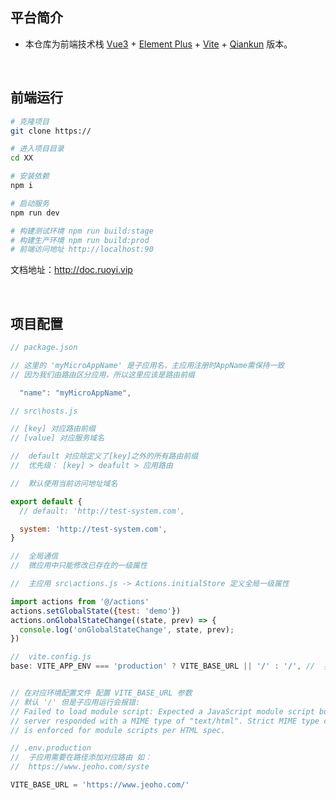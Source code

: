 ## 平台简介

* 本仓库为前端技术栈 [Vue3](https://v3.cn.vuejs.org) + [Element Plus](https://element-plus.org/zh-CN) + [Vite](https://cn.vitejs.dev) + [Qiankun](https://qiankun.umijs.org/) 版本。

<br>

## 前端运行

```bash
# 克隆项目
git clone https://

# 进入项目目录
cd XX

# 安装依赖
npm i

# 启动服务
npm run dev

# 构建测试环境 npm run build:stage
# 构建生产环境 npm run build:prod
# 前端访问地址 http://localhost:90
```

文档地址：http://doc.ruoyi.vip

<br>

## 项目配置

```javascript
// package.json

// 这里的 'myMicroAppName' 是子应用名，主应用注册时AppName需保持一致
// 因为我们由路由区分应用，所以这里应该是路由前缀

  "name": "myMicroAppName",
```

```javascript
// src\hosts.js

// [key] 对应路由前缀
// [value] 对应服务域名

//  default 对应除定义了[key]之外的所有路由前缀
//  优先级： [key] > deafult > 应用路由

//  默认使用当前访问地址域名

export default {
  // default: 'http://test-system.com',

  system: 'http://test-system.com',
}
```

```javascript
//  全局通信
//  微应用中只能修改已存在的一级属性

//  主应用 src\actions.js -> Actions.initialStore 定义全局一级属性

import actions from '@/actions'
actions.setGlobalState({test: 'demo'})
actions.onGlobalStateChange((state, prev) => {
  console.log('onGlobalStateChange', state, prev);
})
```

```javascript
//  vite.config.js
base: VITE_APP_ENV === 'production' ? VITE_BASE_URL || '/' : '/', //  打包路径


// 在对应环境配置文件 配置 VITE_BASE_URL 参数
// 默认 '/' 但是子应用运行会报错: 
// Failed to load module script: Expected a JavaScript module script but the
// server responded with a MIME type of "text/html". Strict MIME type checking
// is enforced for module scripts per HTML spec.

// .env.production
//  子应用需要在路径添加对应路由 如：
//  https://www.jeoho.com/syste

VITE_BASE_URL = 'https://www.jeoho.com/' 


```
